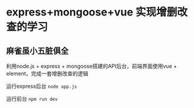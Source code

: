 # express+mongoose+vue 实现增删改查的学习

## 麻雀虽小五脏俱全

利用node.js + express + mongoose搭建的API后台，前端界面使用vue + element，完成一套增删改查的逻辑

运行express后台
`node app.js`

运行前台
`npm run dev`

